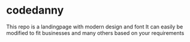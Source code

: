 # codedanny
This repo is a landingpage with modern design and font 
It can easily be modified to fit businesses and many others based on your requirements